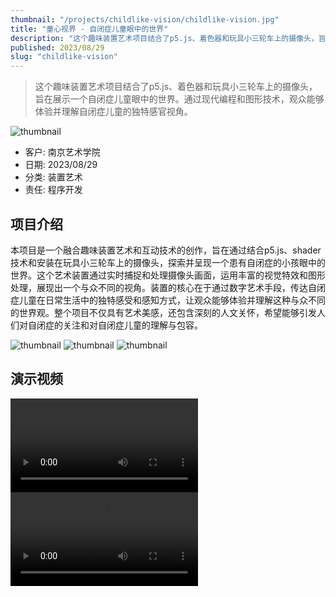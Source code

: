 ```yaml
---
thumbnail: "/projects/childlike-vision/childlike-vision.jpg"
title: "童心视界 - 自闭症儿童眼中的世界"
description: "这个趣味装置艺术项目结合了p5.js、着色器和玩具小三轮车上的摄像头，旨在展示一个自闭症儿童眼中的世界。通过现代编程和图形技术，观众能够体验并理解自闭症儿童的独特感官视角。"
published: 2023/08/29
slug: "childlike-vision"
---
```


> 这个趣味装置艺术项目结合了p5.js、着色器和玩具小三轮车上的摄像头，旨在展示一个自闭症儿童眼中的世界。通过现代编程和图形技术，观众能够体验并理解自闭症儿童的独特感官视角。

![thumbnail](/projects/childlike-vision/childlike-vision.jpg "thumbnail")

- 客户: 南京艺术学院
- 日期: 2023/08/29
- 分类: 装置艺术
- 责任: 程序开发

## 项目介绍
本项目是一个融合趣味装置艺术和互动技术的创作，旨在通过结合p5.js、shader技术和安装在玩具小三轮车上的摄像头，探索并呈现一个患有自闭症的小孩眼中的世界。这个艺术装置通过实时捕捉和处理摄像头画面，运用丰富的视觉特效和图形处理，展现出一个与众不同的视角。装置的核心在于通过数字艺术手段，传达自闭症儿童在日常生活中的独特感受和感知方式，让观众能够体验并理解这种与众不同的世界观。整个项目不仅具有艺术美感，还包含深刻的人文关怀，希望能够引发人们对自闭症的关注和对自闭症儿童的理解与包容。

![thumbnail](/projects/childlike-vision/p2.png "thumbnail")
![thumbnail](/projects/childlike-vision/p3.jpg "thumbnail")
![thumbnail](/projects/childlike-vision/p1.jpg "thumbnail")
  
## 演示视频
<video src="/projects/childlike-vision/demo1.mp4" controls></video>
<video src="/projects/childlike-vision/demo2.mp4" controls></video>